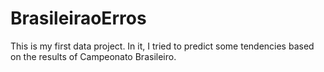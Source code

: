 # BrasileiraoErros
This is my first data project. In it, I tried to predict some tendencies based on the results of Campeonato Brasileiro.
